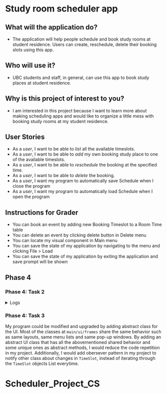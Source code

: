 # **Study room scheduler app**

## What will the application do?
* The application will help people schedule and book study rooms at student residence. Users can create, reschedule, delete their booking slots using this app.

## Who will use it?
* UBC students and staff, in general, can use this app to book study places at student residence.

## Why is this project of interest to you?
* I am interested in this project because I want to learn more about making scheduling apps and would like to organize a little mess with booking study rooms at my student residence.

## User Stories
* As a *user*, I want to be able to *list* all the available timeslots.
* As a *user*, I want to be able to *add* my own booking study place to one of the available timeslots. 
* As a *user*, I want to be able to *reschedule* the booking at the specified time.
* As a *user*, I want to be able to *delete* the booking. 
* As a *user*, I want my program to automatically save Schedule when I close the program
* As a *user*, I want my program to automatically load Schedule when I open the program

## Instructions for Grader
* You can book an event by adding new Booking Timeslot to a Room Time table
* You can delete an event by clicking delete button in Delete menu
* You can locate my visual component in Main menu
* You can save the state of my application by navigating to the menu and clicking File > Load 
* You can save the state of my application by exiting the application and save prompt will be shown

## Phase 4

### Phase 4: Task 2

<details>
    <summary> Logs </summary>

```
Fri Dec 02 20:00:32 PST 2023
Created new StudyRoom class with the name X100
Fri Dec 02 20:00:32 PST 2023
Added timeslots to X100
Fri Dec 02 20:00:32 PST 2023
Created new StudyRoom class with the name X200
Fri Dec 02 20:00:32 PST 2023
Added timeslots to X200
Fri Dec 02 20:00:32 PST 2023
Created new StudyRoom class with the name X300
Fri Dec 02 20:00:32 PST 2023
Added timeslots to X300
Fri Dec 02 20:00:32 PST 2023
Created new StudyRoom class with the name X400
Fri Dec 02 20:00:32 PST 2023
Added timeslots to X400
Fri Dec 02 20:00:32 PST 2023
Created new ListRooms object
Fri Dec 02 20:00:39 PST 2023
Timeslot successfully added!
Fri Dec 02 20:00:39 PST 2023
Booked a timeslot for Aliya at 9
Fri Dec 02 20:00:45 PST 2023
Deleted an old booking
Fri Dec 02 20:00:45 PST 2023
Deleted timeslot at 9
Fri Dec 02 20:00:56 PST 2023
Timeslot successfully added!
Fri Dec 02 20:00:56 PST 2023
Booked a timeslot for Aliya at 9
Fri Dec 02 20:01:04 PST 2023
Deleted an old booking
Fri Dec 02 20:01:04 PST 2023
Deleted timeslot at 9
Fri Dec 02 20:01:04 PST 2023
Timeslot successfully added!
Fri Dec 02 20:01:04 PST 2023
Booked a timeslot for  at 14
Fri Dec 02 20:01:24 PST 2023
Saved X100 as JSON
Fri Dec 02 20:01:24 PST 2023
Saved X200 as JSON
Fri Dec 02 20:01:24 PST 2023
Saved X300 as JSON
Fri Dec 02 20:01:24 PST 2023
Saved X400 as JSON
Fri Dec 02 20:01:24 PST 2023
Saving List Rooms object in Json format ...
```

The first ~20 lines of eventlog are related to initialization of the program where 1 ListRooms class initializes and adds 4 different rooms (X100 - X400). For each room, StudyRoom class initializes and adds 9 TimeSlot objects to its timeslots ArrayList.
</details>

### Phase 4: Task 3

My program could be modified and upgraded by adding abstract class for the UI. Most of the classes at `main/ui/frames` share the same behavior such as same layouts, same menu lists and same pop-up windows. By adding an abstract UI class that has all the abovementioned shared behavior and some unique ones as abstract methods, I would reduce the code repetition in my project. Additionally, I would add obersever pattern in my project to notify other class about changes in `TimeSlot`, instead of iterating through the `TimeSlot` objects List everytime. 

<!-- A subtitle

A *bulleted* list:
- item 1
- item 2
- item 3
- item 4
- item 5
An example of text with **bold** and *italic* fonts.  
-->
# Scheduler_Project_CS
